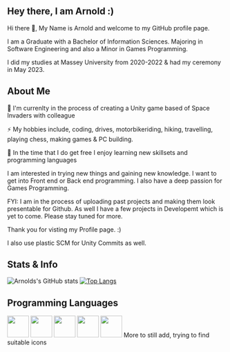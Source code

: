 ## Hey there, I am Arnold :)

Hi there 👋, My Name is Arnold and welcome to my GitHub profile page. 

I am a Graduate with a Bachelor of Information Sciences. Majoring in Software Engineering and also a Minor in Games Programming. 

I did my studies at Massey University from 2020-2022 & had my ceremony in May 2023.

## About Me 
🌱 I'm currenlty in the process of creating a Unity game based of Space Invaders with colleague

⚡ My hobbies include, coding, drives, motorbikeriding, hiking, travelling, playing chess, making games & PC building.

🔭 In the time that I do get free I enjoy learning new skillsets and programming languages

I am interested in trying new things and gaining new knowledge. I want to get into Front end or Back end programming. I also have a deep passion for Games Programming.

FYI: I am in the process of uploading past projects and making them look presentable for Github. As well I have a few projects in Developemt which is yet to come. Please stay tuned for more.

Thank you for visting my Profile page. :)

I also use plastic SCM for Unity Commits as well. 

## Stats & Info
![Arnolds's GitHub stats](https://github-readme-stats.vercel.app/api?username=MrArnoldInTech&show_icons=true&theme=radical) 
[![Top Langs](https://github-readme-stats.vercel.app/api/top-langs/?username=MrArnoldInTech&theme=radical&layout=compact)](https://github.com/anuraghazra/github-readme-stats)


## Programming Languages 
<p align="left">
<img height = 50 src="https://cdn.jsdelivr.net/gh/devicons/devicon/icons/c/c-original.svg" />
<img height = 50 src="https://cdn.jsdelivr.net/gh/devicons/devicon/icons/cplusplus/cplusplus-original.svg" />
<img height = 50 src="https://cdn.jsdelivr.net/gh/devicons/devicon/icons/java/java-original-wordmark.svg" />
<img height = 50  src="https://cdn.jsdelivr.net/npm/devicons@1.8.0/!SVG/prolog.svg" />
<img height = 50 src="https://cdn.jsdelivr.net/gh/devicons/devicon/icons/python/python-original-wordmark.svg" />
More to still add, trying to find suitable icons
</p>


<!--
**/Arnold-2020** is a ✨ _special_ ✨ repository because its `README.md` (this file) appears on your GitHub profile.

Here are some ideas to get you started:

- 🔭 I’m currently working on ...
- 🌱 I’m currently learning ...
- 👯 I’m looking to collaborate on ...
- 🤔 I’m looking for help with ...
- 💬 Ask me about ...
- 📫 How to reach me: ...
- 😄 Pronouns: ...
- ⚡ Fun fact: ...
-->

